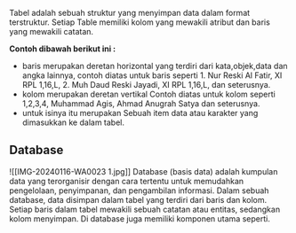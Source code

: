 
Tabel adalah sebuah struktur yang menyimpan data dalam format terstruktur. Setiap Table memiliki kolom yang mewakili atribut dan baris yang mewakili catatan. 

**Contoh dibawah berikut ini :**

- baris merupakan deretan horizontal yang terdiri dari kata,objek,data dan angka lainnya, contoh diatas untuk baris seperti 1. Nur Reski Al Fatir, XI RPL 1,16,L, 2. Muh Daud Reski Jayadi, XI RPL 1,16,L, dan seterusnya.
- kolom merupakan deretan vertikal Contoh diatas untuk kolom seperti 1,2,3,4, Muhammad Agis, Ahmad Anugrah Satya dan seterusnya.
- untuk isinya itu merupakan Sebuah item data atau karakter yang dimasukkan ke dalam tabel.

## Database 

![[IMG-20240116-WA0023 1.jpg]]
Database (basis data) adalah kumpulan data yang terorganisir dengan cara tertentu untuk memudahkan pengelolaan, penyimpanan, dan pengambilan informasi. Dalam sebuah database, data disimpan dalam tabel yang terdiri dari baris dan kolom. Setiap baris dalam tabel mewakili sebuah catatan atau entitas, sedangkan kolom menyimpan. Di database juga memiliki komponen utama seperti.

